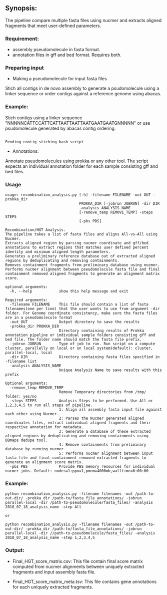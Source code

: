 ## Synopsis:

The pipeline compare multiple fasta files using nucmer and extracts aligned fragments that meet user-defined parameters.

<!-- Since this pipeline is made to compare patients from same as well as different facilities, it requires the fasta file names to be in certain naming specifications.

example: 1388-G009-14-G-P-mirabilis-Aim2-CIP_R_final_ordered 

The filename needs to be divided into 8 parts, out of which only second (patient id: G009) and sixth part (species: mirabilis) will be used to generate different type of condition directories:

- different_patient_different_species_different_facility
- different_patient_different_species_same_facility
- different_patient_same_species_different_facility
- different_patient_same_species_same_facility
- same_patient_different_species_same_facility
- same_patient_same_species_same_facility

-->

### Requirement:

- assembly pseudomolecule in fasta format.
- annotation files in gff and bed format. Requires both.

### Preparing input

-  Making a pseudomolecule for input fasta files

Stich all contigs in de novo assembly to generate a psudomolecule using a linker sequence or order contigs against a reference genome using abacas.



### Example:

Stich contigs using a linker sequence "NNNNNCATTCCATTCATTAATTAATTAATGAATGAATGNNNNN" or use psudomolecule generated by abacas contig ordering.

```

Pending contig stiching bash script

```


- Annotations:

Annotate pseudomolecules using prokka or any other tool. The script expects an individual annotation folder for each sample consisting gff and bed files.

### Usage

```
usage: recombination_analysis.py [-h] -filename FILENAME -out OUT -prokka_dir
                                 PROKKA_DIR [-jobrun JOBRUN] -dir DIR
                                 -analysis ANALYSIS_NAME
                                 [-remove_temp REMOVE_TEMP] -steps STEPS
                                 [-pbs PBS]

Recombination/HGT Analysis.
The pipeline takes a list of fasta files and aligns All-vs-All using Nucmer.
Extracts aligned region by parsing nucmer coordinate and gff/bed annotations to extract regions that matches user defined percent identity and minimum aligned length parameters.
Generates a preliminary reference database out of extracted aligned regions by deduplicating and removing containments.
Removes containment fragments from preliminary database using nucmer.
Performs nucmer alignment between pseudomolecule fasta file and final containment removed aligned fragments to generate an alignment matrix score.

optional arguments:
  -h, --help            show this help message and exit

Required arguments:
  -filename FILENAME    This file should contain a list of fasta filenames(one per line) that the user wants to use from argument -dir folder. For Genome coordinate consistency, make sure the fasta files are in a pseudomolecule format
  -out OUT              Output directory to save the results
  -prokka_dir PROKKA_DIR
                        Directory containing results of Prokka annotation pipeline or individual sample folders consisting gff and bed file. The folder name should match the fasta file prefix.
  -jobrun JOBRUN        Type of job to run. Run script on a compute cluster, parallelly on local or on local system(default): cluster, parallel-local, local
  -dir DIR              Directory containing fasta files specified in -filename list
  -analysis ANALYSIS_NAME
                        Unique Analysis Name to save results with this prefix

Optional arguments:
  -remove_temp REMOVE_TEMP
                        Remove Temporary directories from /tmp/ folder: yes/no
  -steps STEPS          Analysis Steps to be performed. Use All or 1,2,3,4,5 to run all steps of pipeline.
                        1: Align all assembly fasta input file against each other using Nucmer.
                        2: Parses the Nucmer generated aligned coordinates files, extract individual aligned fragments and their respective annotation for metadata.
                        3: Generate a database of these extracted aligned regions by deduplicating and removing containments using BBmaps dedupe tool.
                        4: Remove containments from preliminary database by running nucmer
                        5: Performs nucmer alignment between input fasta file and final containment removed extracted fragments to generate an alignment score matrix.
  -pbs PBS              Provide PBS memory resources for individual nucmer jobs. Default: nodes=1:ppn=1,pmem=4000mb,walltime=6:00:00
```

### Example:

```
python recombination_analysis.py -filename filenames -out /path-to-out-dir/ -prokka_dir /path-to/fasta_file_annotations/ -jobrun parallel-local -dir /path-to-pseudomolecule/fasta_files/ -analysis 2018_07_18_analysis_name -step All

or

python recombination_analysis.py -filename filenames -out /path-to-out-dir/ -prokka_dir /path-to/fasta_file_annotations/ -jobrun parallel-local -dir //path-to-pseudomolecule/fasta_files/ -analysis 2018_07_18_analysis_name -step 1,2,3,4,5

```

### Output:

- Final_HGT_score_matrix.csv: This file contain final score matrix computed from nucmer alignments between uniquely extracted fragments and input assembly fasta file.

- Final_HGT_score_matrix_meta.tsv: This file contains gene annotations for each uniquely extracted fragments.